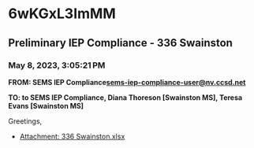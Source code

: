 # 6wKGxL3ImMM
## Preliminary IEP Compliance - 336 Swainston
### May 8, 2023, 3:05:21 PM
**FROM: SEMS IEP Compliance<sems-iep-compliance-user@nv.ccsd.net>**

**TO: to SEMS IEP Compliance, Diana Thoreson [Swainston MS], Teresa Evans [Swainston MS]**


Greetings, 





* [Attachment: 336 Swainston.xlsx](6wKGxL3ImMM-attachment-1.xlsx)
